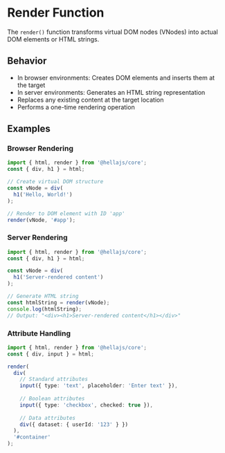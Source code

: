 # Render Function

The `render()` function transforms virtual DOM nodes (VNodes) into actual DOM elements or HTML strings.

## Behavior

- In browser environments: Creates DOM elements and inserts them at the target
- In server environments: Generates an HTML string representation
- Replaces any existing content at the target location
- Performs a one-time rendering operation

## Examples

### Browser Rendering

```typescript
import { html, render } from '@hellajs/core';
const { div, h1 } = html;

// Create virtual DOM structure
const vNode = div(
  h1('Hello, World!')
);

// Render to DOM element with ID 'app'
render(vNode, '#app');
```

### Server Rendering

```typescript
import { html, render } from '@hellajs/core';
const { div, h1 } = html;

const vNode = div(
  h1('Server-rendered content')
);

// Generate HTML string
const htmlString = render(vNode);
console.log(htmlString);
// Output: "<div><h1>Server-rendered content</h1></div>"
```

### Attribute Handling

```typescript
import { html, render } from '@hellajs/core';
const { div, input } = html;

render(
  div(
    // Standard attributes
    input({ type: 'text', placeholder: 'Enter text' }),
    
    // Boolean attributes
    input({ type: 'checkbox', checked: true }),
    
    // Data attributes
    div({ dataset: { userId: '123' } })
  ),
  '#container'
);
```